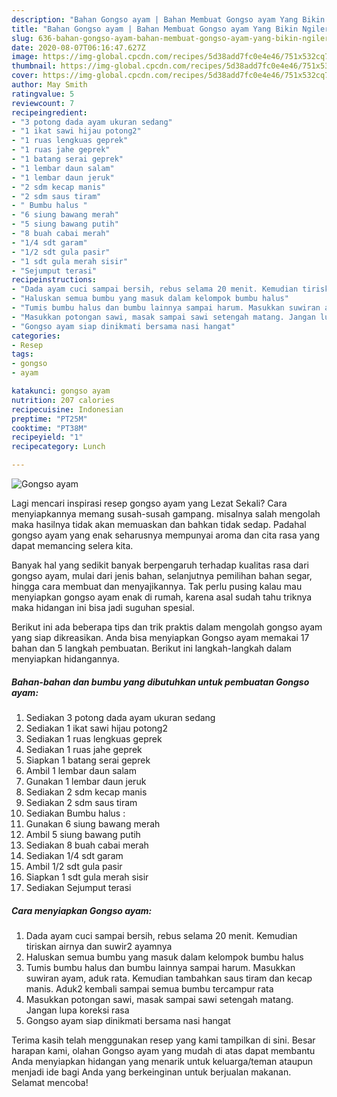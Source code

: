 ```yaml
---
description: "Bahan Gongso ayam | Bahan Membuat Gongso ayam Yang Bikin Ngiler"
title: "Bahan Gongso ayam | Bahan Membuat Gongso ayam Yang Bikin Ngiler"
slug: 636-bahan-gongso-ayam-bahan-membuat-gongso-ayam-yang-bikin-ngiler
date: 2020-08-07T06:16:47.627Z
image: https://img-global.cpcdn.com/recipes/5d38add7fc0e4e46/751x532cq70/gongso-ayam-foto-resep-utama.jpg
thumbnail: https://img-global.cpcdn.com/recipes/5d38add7fc0e4e46/751x532cq70/gongso-ayam-foto-resep-utama.jpg
cover: https://img-global.cpcdn.com/recipes/5d38add7fc0e4e46/751x532cq70/gongso-ayam-foto-resep-utama.jpg
author: May Smith
ratingvalue: 5
reviewcount: 7
recipeingredient:
- "3 potong dada ayam ukuran sedang"
- "1 ikat sawi hijau potong2"
- "1 ruas lengkuas geprek"
- "1 ruas jahe geprek"
- "1 batang serai geprek"
- "1 lembar daun salam"
- "1 lembar daun jeruk"
- "2 sdm kecap manis"
- "2 sdm saus tiram"
- " Bumbu halus "
- "6 siung bawang merah"
- "5 siung bawang putih"
- "8 buah cabai merah"
- "1/4 sdt garam"
- "1/2 sdt gula pasir"
- "1 sdt gula merah sisir"
- "Sejumput terasi"
recipeinstructions:
- "Dada ayam cuci sampai bersih, rebus selama 20 menit. Kemudian tiriskan airnya dan suwir2 ayamnya"
- "Haluskan semua bumbu yang masuk dalam kelompok bumbu halus"
- "Tumis bumbu halus dan bumbu lainnya sampai harum. Masukkan suwiran ayam, aduk rata. Kemudian tambahkan saus tiram dan kecap manis. Aduk2 kembali sampai semua bumbu tercampur rata"
- "Masukkan potongan sawi, masak sampai sawi setengah matang. Jangan lupa koreksi rasa"
- "Gongso ayam siap dinikmati bersama nasi hangat"
categories:
- Resep
tags:
- gongso
- ayam

katakunci: gongso ayam 
nutrition: 207 calories
recipecuisine: Indonesian
preptime: "PT25M"
cooktime: "PT38M"
recipeyield: "1"
recipecategory: Lunch

---
```



![Gongso ayam](https://img-global.cpcdn.com/recipes/5d38add7fc0e4e46/751x532cq70/gongso-ayam-foto-resep-utama.jpg)

Lagi mencari inspirasi resep gongso ayam yang Lezat Sekali? Cara menyiapkannya memang susah-susah gampang. misalnya salah mengolah maka hasilnya tidak akan memuaskan dan bahkan tidak sedap. Padahal gongso ayam yang enak seharusnya mempunyai aroma dan cita rasa yang dapat memancing selera kita.

Banyak hal yang sedikit banyak berpengaruh terhadap kualitas rasa dari gongso ayam, mulai dari jenis bahan, selanjutnya pemilihan bahan segar, hingga cara membuat dan menyajikannya. Tak perlu pusing kalau mau menyiapkan gongso ayam enak di rumah, karena asal sudah tahu triknya maka hidangan ini bisa jadi suguhan spesial.




Berikut ini ada beberapa tips dan trik praktis dalam mengolah gongso ayam yang siap dikreasikan. Anda bisa menyiapkan Gongso ayam memakai 17 bahan dan 5 langkah pembuatan. Berikut ini langkah-langkah dalam menyiapkan hidangannya.

<!--inarticleads1-->

##### Bahan-bahan dan bumbu yang dibutuhkan untuk pembuatan Gongso ayam:

1. Sediakan 3 potong dada ayam ukuran sedang
1. Sediakan 1 ikat sawi hijau potong2
1. Sediakan 1 ruas lengkuas geprek
1. Sediakan 1 ruas jahe geprek
1. Siapkan 1 batang serai geprek
1. Ambil 1 lembar daun salam
1. Gunakan 1 lembar daun jeruk
1. Sediakan 2 sdm kecap manis
1. Sediakan 2 sdm saus tiram
1. Sediakan  Bumbu halus :
1. Gunakan 6 siung bawang merah
1. Ambil 5 siung bawang putih
1. Sediakan 8 buah cabai merah
1. Sediakan 1/4 sdt garam
1. Ambil 1/2 sdt gula pasir
1. Siapkan 1 sdt gula merah sisir
1. Sediakan Sejumput terasi




<!--inarticleads2-->

##### Cara menyiapkan Gongso ayam:

1. Dada ayam cuci sampai bersih, rebus selama 20 menit. Kemudian tiriskan airnya dan suwir2 ayamnya
1. Haluskan semua bumbu yang masuk dalam kelompok bumbu halus
1. Tumis bumbu halus dan bumbu lainnya sampai harum. Masukkan suwiran ayam, aduk rata. Kemudian tambahkan saus tiram dan kecap manis. Aduk2 kembali sampai semua bumbu tercampur rata
1. Masukkan potongan sawi, masak sampai sawi setengah matang. Jangan lupa koreksi rasa
1. Gongso ayam siap dinikmati bersama nasi hangat




Terima kasih telah menggunakan resep yang kami tampilkan di sini. Besar harapan kami, olahan Gongso ayam yang mudah di atas dapat membantu Anda menyiapkan hidangan yang menarik untuk keluarga/teman ataupun menjadi ide bagi Anda yang berkeinginan untuk berjualan makanan. Selamat mencoba!
